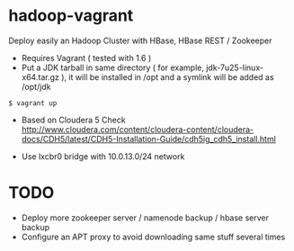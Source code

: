 hadoop-vagrant
==============

Deploy easily an Hadoop Cluster with HBase, HBase REST / Zookeeper

- Requires Vagrant ( tested with 1.6 )
- Put a JDK tarball in same directory ( for example, jdk-7u25-linux-x64.tar.gz ), it will be installed in /opt and a symlink will be added as /opt/jdk

```
$ vagrant up
```

 - Based on Cloudera 5
Check http://www.cloudera.com/content/cloudera-content/cloudera-docs/CDH5/latest/CDH5-Installation-Guide/cdh5ig_cdh5_install.html

 - Use lxcbr0 bridge with 10.0.13.0/24 network



TODO
====
 - Deploy more zookeeper server / namenode backup / hbase server backup
 - Configure an APT proxy to avoid downloading same stuff several times
